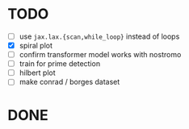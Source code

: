 # TODO

- [ ] use `jax.lax.{scan,while_loop}` instead of loops
- [x] spiral plot
- [ ] confirm transformer model works with nostromo
- [ ] train for prime detection
- [ ] hilbert plot
- [ ] make conrad / borges dataset

# DONE
